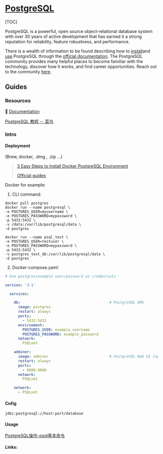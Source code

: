 # [PostgreSQL](https://www.postgresql.org)

[TOC]



PostgreSQL is a powerful, open source object-relational database system with over 30 years of active development that has earned it a strong reputation for reliability, feature robustness, and performance.

There is a wealth of information to be found describing how to [install](https://www.postgresql.org/download/)and [use](https://www.postgresql.org/docs/) PostgreSQL through the [official documentation](https://www.postgresql.org/docs/). The PostgreSQL community provides many helpful places to become familiar with the technology, discover how it works, and find career opportunities. Reach out to the community [here](https://www.postgresql.org/community/).



## Guides

### Resources

📂 [Documentation](https://www.postgresql.org/docs/)

[PostgreSQL 教程 -- 菜鸟](https://www.runoob.com/postgresql/postgresql-tutorial.html)



### Intro

#### Deployment

(Brew, docker, .dmg , .zip ...)

> [3 Easy Steps to Install Docker PostgreSQL Environment](https://hevodata.com/learn/docker-postgresql/)
>
> [Official guides](https://hub.docker.com/_/postgres)



Docker for example: 

1. CLI command:

```shell
docker pull postgres
docker run --name postgresql \
-e POSTGRES_USER=myusername \
-e POSTGRES_PASSWORD=mypassword \
-p 5432:5432 \
-v /data:/var/lib/postgresql/data \
-d postgres

docker run --name psql_test \
-e POSTGRES_USER=testuser \
-e POSTGRES_PASSWORD=mypassword \
-p 5432:5432 \
-v postgres_test_db:/var/lib/postgresql/data \
-d postgres

```

2. Docker-compose.yaml: 

```yaml
# Use postgres/example user/password as credentials

version: '3.1'

  services:

    db:											# PostgreSQL DMS
      image: postgres
      restart: always
      ports:
        - 5432:5432
      environment:
        POSTGRES_USER: example_username
        POSTGRES_PASSWORD: example_password
      network:
        PSQLnet

    adminer:
      image: adminer  							# PostgreSQL Web UI (optional)
      restart: always
      ports:
        - 8080:8080
      network:
        PSQLnet

    network:
      - PSQLnet
```

   



#### Cnfig

```shell
jdbc:postgresql://host:port/database
```



#### Usage

 [PostgreSQL操作-psql基本命令](https://www.cnblogs.com/my-blogs-for-everone/p/10226473.html) 





#### Links:

[理解PostgreSQL数据库、模式、表、空间、用户间的关系]:https://aozsky.com/database/postgresql.schema
[PostgreSQL 模式（SCHEMA）]:https://www.runoob.com/postgresql/postgresql-schema.html
[PostgreSQL JDBC客户端接口介绍]:https://www.modb.pro/db/52381
[sonarqube配置postgresql数据库]:https://blog.51cto.com/huny/3263674

